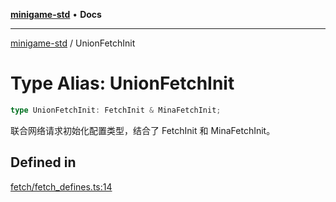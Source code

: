 [**minigame-std**](../README.md) • **Docs**

***

[minigame-std](../README.md) / UnionFetchInit

# Type Alias: UnionFetchInit

```ts
type UnionFetchInit: FetchInit & MinaFetchInit;
```

联合网络请求初始化配置类型，结合了 FetchInit 和 MinaFetchInit。

## Defined in

[fetch/fetch\_defines.ts:14](https://github.com/JiangJie/minigame-std/blob/baaa9364b1809237ffe9720be3ef4dba617567c9/src/std/fetch/fetch_defines.ts#L14)
